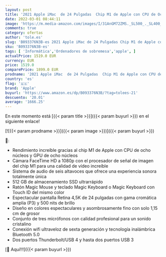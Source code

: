 ```yaml
---
layout: post
title: '2021 Apple iMac  de 24 Pulgadas  Chip M1 de Apple con CPU de Ocho núcleos y GPU de Ocho núcleos  Cuatro Puertos  8 GB RAM  512 GB  - Azul'
date: 2022-03-01 08:44:11
image: 'https://m.media-amazon.com/images/I/31AnGM72ZMS._SL500_._SL400_.jpg'
comments: true
category: ofertas
author: 'tole.es'
slug: 'B093376N3B-es 2021 Apple iMac de 24 Pulgadas Chip M1 de Apple con CPU de...'
sku: 'B093376N3B-es'
tags: [ 'Informática','Ordenadores de sobremesa','apple', ]
actualPrice: 1519.0 EUR
currency: EUR
price: 1519.0
comparePrice: 1899.0 EUR
prodname: '2021 Apple iMac  de 24 Pulgadas  Chip M1 de Apple con CPU de Ocho núcleos y GPU de Ocho núcleos  Cuatro Puertos  8 GB RAM  512 GB  - Azul'
country: 'es'
flag: '🇪🇸'
brand: 'Apple'
buyurl: 'https://www.amazon.es/dp/B093376N3B/?tag=tolees-21'
descuento: '20.01'
average: '1666.25'
---
```


En este momento está [{{< param title >}}]({{< param buyurl >}}) en el siguiente enlace!

[![{{< param prodname >}}]({{< param image >}})]({{< param buyurl >}})

🔎:

- Rendimiento increíble gracias al chip M1 de Apple con CPU de ocho núcleos y GPU de ocho núcleos
- Cámara FaceTime HD a 1080p con el procesador de señal de imagen del chip M1 para una calidad de vídeo increíble
- Sistema de audio de seis altavoces que ofrece una experiencia sonora totalmente única
- 512 GB de almacenamiento SSD ultrarrápido
- Ratón Magic Mouse y teclado Magic Keyboard o Magic Keyboard con Touch ID del mismo color
- Espectacular pantalla Retina 4,5K de 24 pulgadas con gama cromática amplia (P3) y 500 nits de brillo
- Diseño en colores espectaculares y asombrosamente fino con solo 1,15 cm de grosor
- Conjunto de tres micrófonos con calidad profesional para un sonido cristalino
- Conexión wifi ultraveloz de sexta generación y tecnología inalámbrica Bluetooth 5.0
- Dos puertos Thunderbolt/USB 4 y hasta dos puertos USB 3

[🛒 Aquí!!!]({{< param buyurl >}})
